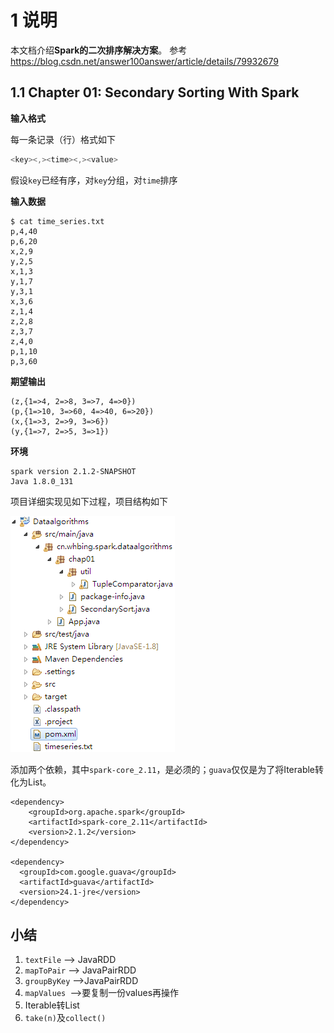 # 1 说明

本文档介绍**Spark的二次排序解决方案**。
参考<https://blog.csdn.net/answer100answer/article/details/79932679>

## 1.1 Chapter 01: Secondary Sorting With Spark

**输入格式**

每一条记录（行）格式如下
```java
<key><,><time><,><value>
```
假设`key`已经有序，对`key`分组，对`time`排序

**输入数据**
```shell
$ cat time_series.txt 
p,4,40
p,6,20
x,2,9
y,2,5
x,1,3
y,1,7
y,3,1
x,3,6
z,1,4
z,2,8
z,3,7
z,4,0
p,1,10
p,3,60
```
**期望输出**
```
(z,{1=>4, 2=>8, 3=>7, 4=>0})
(p,{1=>10, 3=>60, 4=>40, 6=>20})
(x,{1=>3, 2=>9, 3=>6})
(y,{1=>7, 2=>5, 3=>1})
```

**环境**
```
spark version 2.1.2-SNAPSHOT        
Java 1.8.0_131
```
项目详细实现见如下过程，项目结构如下

![chap01](./chap01.png)

添加两个依赖，其中`spark-core_2.11`，是必须的；`guava`仅仅是为了将Iterable转化为List。

```
<dependency>
    <groupId>org.apache.spark</groupId>
    <artifactId>spark-core_2.11</artifactId>
    <version>2.1.2</version>
</dependency>
	
<dependency>
  <groupId>com.google.guava</groupId>
  <artifactId>guava</artifactId>
  <version>24.1-jre</version>
</dependency>
```


## 小结

 1. `textFile` --> JavaRDD
 2. `mapToPair` --> JavaPairRDD
 3. `groupByKey` -->JavaPairRDD
 4. `mapValues `-->要复制一份values再操作
 5. Iterable转List
 6. `take(n)`及`collect()`